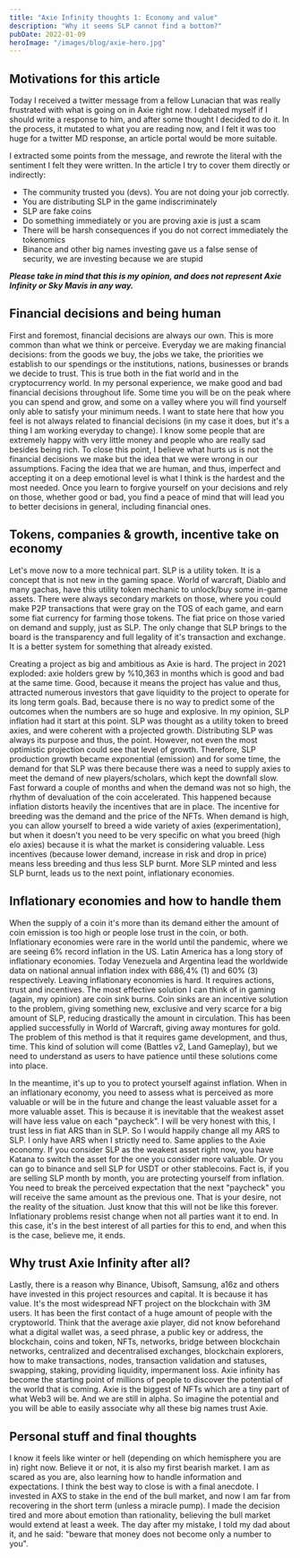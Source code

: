 ```yaml
---
title: "Axie Infinity thoughts 1: Economy and value"
description: "Why it seems SLP cannot find a bottom?"
pubDate: 2022-01-09
heroImage: "/images/blog/axie-hero.jpg"
---
```


## Motivations for this article

Today I received a twitter message from a fellow Lunacian that was really frustrated with what is going on in Axie right now. I debated myself if I should write a response to him, and after some thought I decided to do it. In the process, it mutated to what you are reading now, and I felt it was too huge for a twitter MD response, an article portal would be more suitable.

I extracted some points from the message, and rewrote the literal with the sentiment I felt they were written. In the article I try to cover them directly or indirectly:

-   The community trusted you (devs). You are not doing your job correctly.
-   You are distributing SLP in the game indiscriminately
-   SLP are fake coins
-   Do something immediately or you are proving axie is just a scam
-   There will be harsh consequences if you do not correct immediately the tokenomics
-   Binance and other big names investing gave us a false sense of security, we are investing because we are stupid

**_Please take in mind that this is my opinion, and does not represent Axie Infinity or Sky Mavis in any way._**

## Financial decisions and being human

First and foremost, financial decisions are always our own. This is more common than what we think or perceive. Everyday we are making financial decisions: from the goods we buy, the jobs we take, the priorities we establish to our spendings or the institutions, nations, businesses or brands we decide to trust. This is true both in the fiat world and in the cryptocurrency world. In my personal experience, we make good and bad financial decisions throughout life. Some time you will be on the peak where you can spend and grow, and some on a valley where you will find yourself only able to satisfy your minimum needs. I want to state here that how you feel is not always related to financial decisions (in my case it does, but it's a thing I am working everyday to change). I know some people that are extremely happy with very little money and people who are really sad besides being rich. To close this point, I believe what hurts us is not the financial decisions we make but the idea that we were wrong in our assumptions. Facing the idea that we are human, and thus, imperfect and accepting it on a deep emotional level is what I think is the hardest and the most needed. Once you learn to forgive yourself on your decisions and rely on those, whether good or bad, you find a peace of mind that will lead you to better decisions in general, including financial ones.

## Tokens, companies & growth, incentive take on economy

Let's move now to a more technical part. SLP is a utility token. It is a concept that is not new in the gaming space. World of warcraft, Diablo and many gachas, have this utility token mechanic to unlock/buy some in-game assets. There were always secondary markets on those, where you could make P2P transactions that were gray on the TOS of each game, and earn some fiat currency for farming those tokens. The fiat price on those varied on demand and supply, just as SLP. The only change that SLP brings to the board is the transparency and full legality of it's transaction and exchange. It is a better system for something that already existed.

Creating a project as big and ambitious as Axie is hard. The project in 2021 exploded: axie holders grew by %10,363 in months which is good and bad at the same time. Good, because it means the project has value and thus, attracted numerous investors that gave liquidity to the project to operate for its long term goals. Bad, because there is no way to predict some of the outcomes when the numbers are so huge and explosive. In my opinion, SLP inflation had it start at this point. SLP was thought as a utility token to breed axies, and were coherent with a projected growth. Distributing SLP was always its purpose and thus, the point. However, not even the most optimistic projection could see that level of growth. Therefore, SLP production growth became exponential (emission) and for some time, the demand for that SLP was there because there was a need to supply axies to meet the demand of new players/scholars, which kept the downfall slow. Fast forward a couple of months and when the demand was not so high, the rhythm of devaluation of the coin accelerated. This happened because inflation distorts heavily the incentives that are in place. The incentive for breeding was the demand and the price of the NFTs. When demand is high, you can allow yourself to breed a wide variety of axies (experimentation), but when it doesn't you need to be very specific on what you breed (high elo axies) because it is what the market is considering valuable. Less incentives (because lower demand, increase in risk and drop in price) means less breeding and thus less SLP burnt. More SLP minted and less SLP burnt, leads us to the next point, inflationary economies.

## Inflationary economies and how to handle them

When the supply of a coin it's more than its demand either the amount of coin emission is too high or people lose trust in the coin, or both. Inflationary economies were rare in the world until the pandemic, where we are seeing 6% record inflation in the US. Latin America has a long story of inflationary economies. Today Venezuela and Argentina lead the worldwide data on national annual inflation index with 686,4% (1) and 60% (3) respectively. Leaving inflationary economies is hard. It requires actions, trust and incentives. The most effective solution I can think of in gaming (again, my opinion) are coin sink burns. Coin sinks are an incentive solution to the problem, giving something new, exclusive and very scarce for a big amount of SLP, reducing drastically the amount in circulation. This has been applied successfully in World of Warcraft, giving away montures for gold. The problem of this method is that it requires game development, and thus, time. This kind of solution will come (Battles v2, Land Gameplay), but we need to understand as users to have patience until these solutions come into place.

In the meantime, it's up to you to protect yourself against inflation. When in an inflationary economy, you need to assess what is perceived as more valuable or will be in the future and change the least valuable asset for a more valuable asset. This is because it is inevitable that the weakest asset will have less value on each "paycheck". I will be very honest with this, I trust less in fiat ARS than in SLP. So I would happily change all my ARS to SLP. I only have ARS when I strictly need to.
Same applies to the Axie economy. If you consider SLP as the weakest asset right now, you have Katana to switch the asset for the one you consider more valuable. Or you can go to binance and sell SLP for USDT or other stablecoins. Fact is, if you are selling SLP month by month, you are protecting yourself from inflation. You need to break the perceived expectation that the next "paycheck" you will receive the same amount as the previous one. That is your desire, not the reality of the situation. Just know that this will not be like this forever. Inflationary problems resist change when not all parties want it to end. In this case, it's in the best interest of all parties for this to end, and when this is the case, believe me, it ends.

## Why trust Axie Infinity after all?

Lastly, there is a reason why Binance, Ubisoft, Samsung, a16z and others have invested in this project resources and capital. It is because it has value. It's the most widespread NFT project on the blockchain with 3M users. It has been the first contact of a huge amount of people with the cryptoworld. Think that the average axie player, did not know beforehand what a digital wallet was, a seed phrase, a public key or address, the blockchain, coins and token, NFTs, networks, bridge between blockchain networks, centralized and decentralised exchanges, blockchain explorers, how to make transactions, nodes, transaction validation and statuses, swapping, staking, providing liquidity, impermanent loss. Axie infinity has become the starting point of millions of people to discover the potential of the world that is coming. Axie is the biggest of NFTs which are a tiny part of what Web3 will be. And we are still in alpha. So imagine the potential and you will be able to easily associate why all these big names trust Axie.

## Personal stuff and final thoughts

I know it feels like winter or hell (depending on which hemisphere you are in) right now. Believe it or not, it is also my first bearish market. I am as scared as you are, also learning how to handle information and expectations. I think the best way to close is with a final anecdote. I invested in AXS to stake in the end of the bull market, and now I am far from recovering in the short term (unless a miracle pump). I made the decision tired and more about emotion than rationality, believing the bull market would extend at least a week. The day after my mistake, I told my dad about it, and he said: "beware that money does not become only a number to you".
